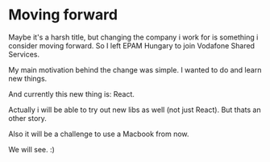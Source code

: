 # Moving forward

Maybe it's a harsh title, but changing the company i work for is something i consider moving forward.
So I left EPAM Hungary to join Vodafone Shared Services. 

My main motivation behind the change was simple. I wanted to do and learn new things.

And currently this new thing is: React.

Actually i will be able to try out new libs as well (not just React). But thats an other story.

Also it will be a challenge to use a Macbook from now.

We will see. :)
